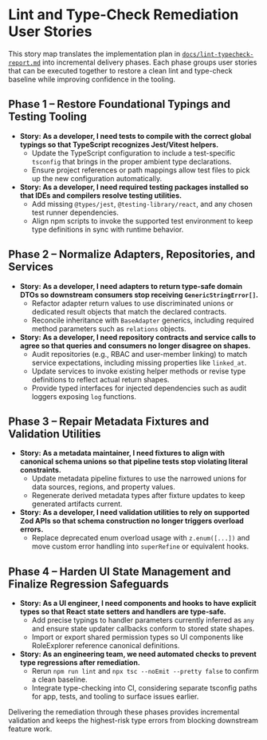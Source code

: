# Lint and Type-Check Remediation User Stories

This story map translates the implementation plan in [`docs/lint-typecheck-report.md`](../lint-typecheck-report.md) into incremental delivery phases. Each phase groups user stories that can be executed together to restore a clean lint and type-check baseline while improving confidence in the tooling.

## Phase 1 – Restore Foundational Typings and Testing Tooling

- **Story: As a developer, I need tests to compile with the correct global typings so that TypeScript recognizes Jest/Vitest helpers.**
  - Update the TypeScript configuration to include a test-specific `tsconfig` that brings in the proper ambient type declarations.
  - Ensure project references or path mappings allow test files to pick up the new configuration automatically.
- **Story: As a developer, I need required testing packages installed so that IDEs and compilers resolve testing utilities.**
  - Add missing `@types/jest`, `@testing-library/react`, and any chosen test runner dependencies.
  - Align npm scripts to invoke the supported test environment to keep type definitions in sync with runtime behavior.

## Phase 2 – Normalize Adapters, Repositories, and Services

- **Story: As a developer, I need adapters to return type-safe domain DTOs so downstream consumers stop receiving `GenericStringError[]`.**
  - Refactor adapter return values to use discriminated unions or dedicated result objects that match the declared contracts.
  - Reconcile inheritance with `BaseAdapter` generics, including required method parameters such as `relations` objects.
- **Story: As a developer, I need repository contracts and service calls to agree so that queries and consumers no longer disagree on shapes.**
  - Audit repositories (e.g., RBAC and user-member linking) to match service expectations, including missing properties like `linked_at`.
  - Update services to invoke existing helper methods or revise type definitions to reflect actual return shapes.
  - Provide typed interfaces for injected dependencies such as audit loggers exposing `log` functions.

## Phase 3 – Repair Metadata Fixtures and Validation Utilities

- **Story: As a metadata maintainer, I need fixtures to align with canonical schema unions so that pipeline tests stop violating literal constraints.**
  - Update metadata pipeline fixtures to use the narrowed unions for data sources, regions, and property values.
  - Regenerate derived metadata types after fixture updates to keep generated artifacts current.
- **Story: As a developer, I need validation utilities to rely on supported Zod APIs so that schema construction no longer triggers overload errors.**
  - Replace deprecated enum overload usage with `z.enum([...])` and move custom error handling into `superRefine` or equivalent hooks.

## Phase 4 – Harden UI State Management and Finalize Regression Safeguards

- **Story: As a UI engineer, I need components and hooks to have explicit types so that React state setters and handlers are type-safe.**
  - Add precise typings to handler parameters currently inferred as `any` and ensure state updater callbacks conform to stored state shapes.
  - Import or export shared permission types so UI components like RoleExplorer reference canonical definitions.
- **Story: As an engineering team, we need automated checks to prevent type regressions after remediation.**
  - Rerun `npm run lint` and `npx tsc --noEmit --pretty false` to confirm a clean baseline.
  - Integrate type-checking into CI, considering separate tsconfig paths for app, tests, and tooling to surface issues earlier.

Delivering the remediation through these phases provides incremental validation and keeps the highest-risk type errors from blocking downstream feature work.
